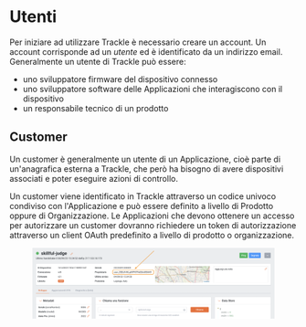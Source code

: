 # Utenti

Per iniziare ad utilizzare Trackle è necessario creare un account. Un account corrisponde ad un _utente_ ed è identificato da un indirizzo email. Generalmente un utente di Trackle può essere:

* uno sviluppatore firmware del dispositivo connesso
* uno sviluppatore software delle Applicazioni che interagiscono con il dispositivo
* un responsabile tecnico di un prodotto

## Customer

Un customer è generalmente un utente di un Applicazione, cioè parte di un'anagrafica esterna a Trackle, che però ha bisogno di avere dispositivi associati e poter eseguire azioni di controllo.

Un customer viene identificato in Trackle attraverso un codice univoco condiviso con l'Applicazione e può essere definito a livello di Prodotto oppure di Organizzazione. Le Applicazioni che devono ottenere un accesso per autorizzare un customer dovranno richiedere un token di autorizzazione attraverso un client OAuth predefinito a livello di prodotto o organizzazione.

<figure><img src="../.gitbook/assets/Schermata 2023-09-04 alle 15.36.14.png" alt=""><figcaption></figcaption></figure>



